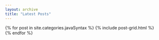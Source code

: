 ```yaml
---
layout: archive
title: "Latest Posts"
---
```


<div class="tiles">
{% for post in site.categories.javaSyntax %}
	{% include post-grid.html %}
{% endfor %}
</div><!-- /.tiles -->
